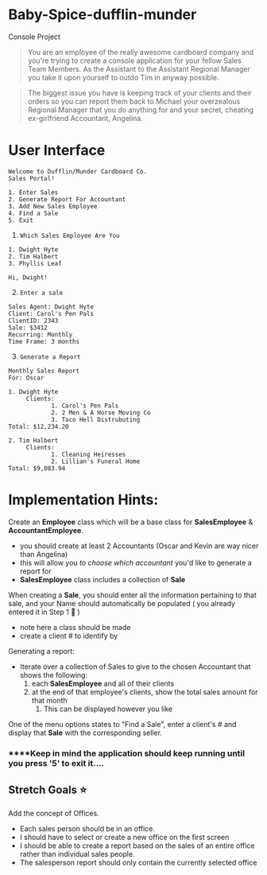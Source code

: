 # Baby-Spice-dufflin-munder
Console Project

> You are an employee of the really awesome cardboard company and you're trying to create a console application for your fellow Sales Team Members. As the Assistant to the Assistant Regional Manager you take it upon yourself to outdo Tim in anyway possible.

> The biggest issue you have is keeping track of your clients and their orders so you can report them back to Michael your overzealous Regional Manager that you do anything for and your secret, cheating ex-girlfriend Accountant, Angelina.

# User Interface

```
Welcome to Dufflin/Munder Cardboard Co. 
Sales Portal!

1. Enter Sales
2. Generate Report For Accountant
3. Add New Sales Employee
4. Find a Sale
5. Exit
```

1.  `Which Sales Employee Are You` 

```
1. Dwight Hyte
2. Tim Halbert
3. Phyllis Leaf
```

```
Hi, Dwight!
```

2.  `Enter a sale`

```
Sales Agent: Dwight Hyte
Client: Carol's Pen Pals
ClientID: 2343
Sale: $3412
Recurring: Monthly
Time Frame: 3 months
```

3.  `Generate a Report`

```
Monthly Sales Report
For: Oscar

1. Dwight Hyte
	 Clients: 
			1. Carol's Pen Pals
			2. 2 Men & A Horse Moving Co
			3. Taco Hell Distrubuting 
Total: $12,234.20

2. Tim Halbert
	 Clients:
			1. Cleaning Heiresses 
			2. Lillian's Funeral Home
Total: $9,083.94
```

# Implementation Hints:

Create an **Employee** class which will be a base class for **SalesEmployee** & **AccountantEmployee**.

- you should create at least 2 Accountants (Oscar and Kevin are way nicer than Angelina)
- this will allow you *to choose which accountant* you'd like to generate a report for
- **SalesEmployee** class includes a collection of **Sale**

When creating a **Sale**, you should enter all the information pertaining to that sale, and your Name should automatically be populated ( you already entered it in Step 1 🤯 )

- note here a class should be made
- create a client # to identify by

Generating a report:

- Iterate over a collection of Sales to give to the chosen Accountant that shows the following:
    1. each **SalesEmployee** and all of their clients
    2. at the end of that employee's clients, show the total sales amount for that month
        1. This can be displayed however you like

One of the menu options states to "Find a Sale", enter a client's # and display that **Sale** with the corresponding seller. 

### ****Keep in mind the application should keep running until you press '5' to exit it....

## Stretch Goals ⭐
Add the concept of Offices.  

- Each sales person should be in an office.
- I should have to select or create a new office on the first screen
- I should be able to create a report based on the sales of an entire office rather than individual sales people.
- The salesperson report should only contain the currently selected office

